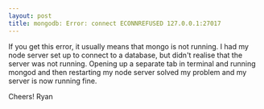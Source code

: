 ```yaml
---
layout: post
title: mongodb: Error: connect ECONNREFUSED 127.0.0.1:27017
---
```


If you get this error, it usually means that mongo is not running.
I had my node server set up to connect to a database, but didn't realise that the server was not running.
Opening up a separate tab in terminal and running mongod and then restarting my node server solved my problem and my server is now running fine.

Cheers!
Ryan
